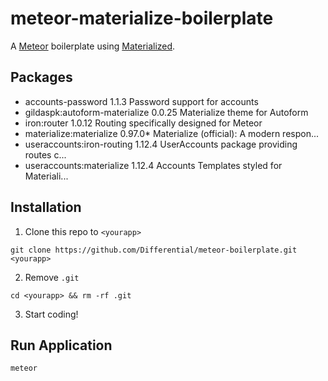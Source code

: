 # meteor-materialize-boilerplate
A [Meteor](https://www.meteor.com/) boilerplate using [Materialized](http://materializedcss.com/). 

## Packages
* accounts-password              1.1.3  Password support for accounts
* gildaspk:autoform-materialize  0.0.25  Materialize theme for Autoform
* iron:router                    1.0.12  Routing specifically designed for Meteor
* materialize:materialize        0.97.0* Materialize (official): A modern respon...
* useraccounts:iron-routing      1.12.4  UserAccounts package providing routes c...
* useraccounts:materialize       1.12.4  Accounts Templates styled for Materiali...

## Installation
1. Clone this repo to `<yourapp>`

  `git clone https://github.com/Differential/meteor-boilerplate.git <yourapp>`

2. Remove `.git`

  `cd <yourapp> && rm -rf .git`

3. Start coding!

## Run Application

  `meteor`


